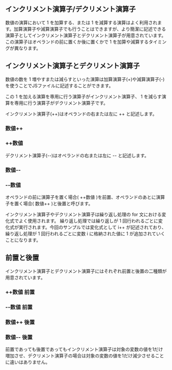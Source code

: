 ## インクリメント演算子/デクリメント演算子
数値の演算において 1 を加算する、または 1 を減算する演算はよく利用されます。加算演算子や減算演算子でも行うことはできますが、より簡潔に記述できる演算子としてインクリメント演算子とデクリメント演算子が用意されています。この演算子はオペランドの前に置くか後に置くかで 1 を加算や減算するタイミングが異なります。

## インクリメント演算子とデクリメント演算子
数値の数を 1 増やすまたは減らすといった演算は加算演算子(+)や減算演算子(-)を使うことでJSファイルに記述することができます。

この 1 を加える演算を専用に行う演算子がインクリメント演算子、 1 を減らす演算を専用に行う演算子がデクリメント演算子です。

インクリメント演算子(++)はオペランドの右または左に ++ と記述します。

### 数値++
### ++数値
デクリメント演算子(--)はオペランドの右または左に -- と記述します。

### 数値--
### --数値
オペランドの前に演算子を置く場合( ++数値 )を前置、オペランドのあとに演算子を置く場合( 数値++ )と後置と呼びます。

インクリメント演算子やデクリメント演算子は繰り返し処理の for 文における変化式でよく使用されます。
繰り返し処理では繰り返しが 1 回行われるごとに変化式が実行されます。今回のサンプルでは変化式として i++ が記述されており、繰り返し処理が 1 回行われるごとに変数 i に格納された値に 1 が追加されていくことになります。

## 前置と後置
インクリメント演算子とデクリメント演算子にはそれぞれ前置と後置の二種類が用意されています。

### ++数値  前置
### --数値  前置

### 数値++  後置
### 数値--  後置
前置であっても後置であってもインクリメント演算子は対象の変数の値を1だけ増加させ、デクリメント演算子の場合は対象の変数の値を1だけ減少させることに違いはありません。
